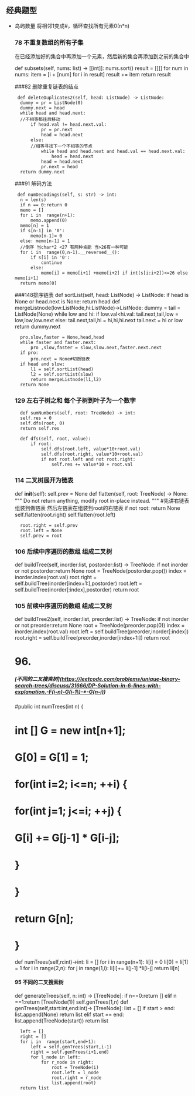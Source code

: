 ## 经典题型
- 岛屿数量 将相邻1变成#，循环查找所有元素0(n*n)

    ### 78 不重复数组的所有子集
    在已经添加好的集合中再添加一个元素，然后新的集合再添加到之前的集合中
    
    
    def subsets(self, nums: list) -> [[int]]:
        nums.sort()
        result = [[]]
        for num in nums:
            item = [i + [num] for i in result]
            result += item
        return result
    
    
   ###82 删除重复链表的结点
   
       def deleteDuplicates2(self, head: ListNode) -> ListNode:
        dummy = pr = ListNode(0)
        dummy.next = head
        while head and head.next:
        //不相等都往后移动
            if head.val != head.next.val:
                pr = pr.next
                head = head.next
            else:
            //相等寻找下一个不相等的节点
                while head and head.next and head.val == head.next.val:
                    head = head.next
                head = head.next
                pr.next = head
        return dummy.next
    
   ###91 解码方法
   
       def numDecodings(self, s: str) -> int:
        n = len(s)
        if n == 0:return 0
        memo = []
        for i in  range(n+1):
            memo.append(0)
        memo[n] = 1
        if s[n-1] in '0':
            memo[n-1]= 0
        else: memo[n-1] = 1
        //倒序 当char*2 <27 有两种肯能 当>26有一种可能
        for i in  range(0,n-1).__reversed__():
            if s[i] in '0':
                continue
            else: 
                memo[i] = memo[i+1] +memo[i+2] if int(s[i:i+2])<=26 else memo[i+1]
        return memo[0]
    
   ###148排序链表
    def sortList(self, head: ListNode) -> ListNode:
        if head is None or head.next is None:
            return head
        def mergeListnode(low:ListNode,hi:ListNode)->ListNode:
            dummy = tail = ListNode(None)
            while low and hi:
                if low.val<hi.val:
                    tail.next,tail,low = low,low,low.next
                else:
                    tail.next,tail,hi = hi,hi,hi.next
            tail.next = hi or low
            return dummy.next



        pro,slow,faster = None,head,head
        while faster and faster.next:
            pro ,slow,faster = slow,slow.next,faster.next.next
        if pro:
            pro.next = None#切断链表
        if head and slow:
            l1 = self.sortList(head)
            l2 = self.sortList(slow)
            return mergeListnode(l1,l2)
        return None
   ### 129 左右子树之和 每个子树到叶子为一个数字
        def sumNumbers(self, root: TreeNode) -> int:
        self.res = 0
        self.dfs(root, 0)
        return self.res

        def dfs(self, root, value):
            if root:
                self.dfs(root.left, value*10+root.val)
                self.dfs(root.right, value*10+root.val)
                if not root.left and not root.right:
                    self.res += value*10 + root.val
   
   ### 114  二叉树展开为链表
    def __init__(self):
        self.prev = None
    def flatten(self, root: TreeNode) -> None:
        """
        Do not return anything, modify root in-place instead.
        """
        #先讲右链表组装到做链表 然后左链表在组装到root的右链表
        if not root:
            return None
        self.flatten(root.right)
        self.flatten(root.left)

        root.right = self.prev
        root.left = None
        self.prev = root
        
    
  ### 106 后续中序遍历的数组 组成二叉树
    def buildTree(self, inorder:list, postorder:list) -> TreeNode:
        if not  inorder or not  postorder:return None
        root = TreeNode(postorder.pop())
        index = inorder.index(root.val)
        root.right = self.buildTree(inorder[index+1:],postorder)
        root.left = self.buildTree(inorder[:index],postorder)
        return root
        
   ### 105 前续中序遍历的数组 组成二叉树
    def buildTree2(self, inorder:list, preorder:list) -> TreeNode:
        if not  inorder or not  preorder:return None
        root = TreeNode(preorder.pop(0))
        index = inorder.index(root.val)
        root.left = self.buildTree(preorder,inorder[:index])
        root.right = self.buildTree(preorder,inorder[index+1:])
        return root
        
     # 96.
   ##### [不同的二叉搜索树](https://leetcode.com/problems/unique-binary-search-trees/discuss/31666/DP-Solution-in-6-lines-with-explanation.-F(i-n)-G(i-1\)-*-G(n-i))
    #public int numTrees(int n) {
    #     int [] G = new int[n+1];
    #     G[0] = G[1] = 1;
    #
    #     for(int i=2; i<=n; ++i) {
    #         for(int j=1; j<=i; ++j) {
    #             G[i] += G[j-1] * G[i-j];
    #         }
    #     }
    #     return G[n];
    # }
    def numTrees(self,n:int)->int:
        li = []
        for i in range(n+1):
            li[i] = 0
        li[0] = li[1] = 1
        for i in  range(2,n):
            for j in range(1,i):
                li[i]+= li[j-1] *li[i-j]
        return li[n]
        
   #### 95 不同的二叉搜索树
    def generateTrees(self, n: int) -> [TreeNode]:
        if n==0:return []
        elif n ==1:return [TreeNode(1)]
        self.genTrees(1,n)
    def genTrees(self,start:int,end:int)-> [TreeNode]:
        list = []
        if start > end:
            list.append(None)
            return list
        elif start == end:
            list.append(TreeNode(start))
            return list

        left = []
        right = []
        for i in  range(start,end+1):
            left = self.genTrees(start,i-1)
            right = self.genTrees(i+1,end)
            for l_node in left:
                for r_node in right:
                    root = TreeNode(i)
                    root.left = l_node
                    root.right = r_node
                    list.append(root)
        return list